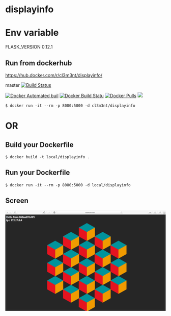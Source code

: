 # displayinfo

# Env variable

FLASK_VERSION 0.12.1

## Run from dockerhub

https://hub.docker.com/r/cl3m3nt/displayinfo/

master [![Build Status](https://travis-ci.org/cl3m3nt666/displayinfo.svg?branch=master)](https://travis-ci.org/cl3m3nt666/displayInfo)

[![Docker Automated buil](https://img.shields.io/docker/automated/cl3m3nt/displayinfo.svg?style=flat-square)](https://hub.docker.com/r/cl3m3nt/displayinfo/)
[![Docker Build Statu](https://img.shields.io/docker/build/cl3m3nt/displayinfo.svg?style=flat-square)](https://hub.docker.com/r/cl3m3nt/displayinfo/)
[![Docker Pulls](https://img.shields.io/docker/pulls/cl3m3nt/displayinfo.svg?style=flat-square)](https://hub.docker.com/r/cl3m3nt/displayinfo/)
[![](https://images.microbadger.com/badges/image/cl3m3nt/displayinfo.svg)](https://microbadger.com/images/cl3m3nt/displayinfo "Get your own image badge on microbadger.com")


```
$ docker run -it --rm -p 8080:5000 -d cl3m3nt/displayinfo
```

# OR




## Build your Dockerfile

```
$ docker build -t local/displayinfo .
```

## Run your Dockerfile

```
$ docker run -it --rm -p 8080:5000 -d local/displayinfo
```


## Screen

![](screen.png)
